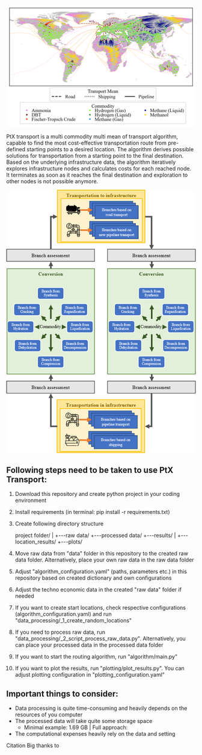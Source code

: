 ![](images/routes.png)

PtX transport is a multi commodity multi mean of transport algorithm,
capable to find the most cost-effective transportation route from pre-defined starting points to a desired location.
The algorithm derives possible solutions for transportation from a starting point to the final destination.
Based on the underlying infrastructure data, the algorithm iteratively explores infrastructure nodes and calculates
costs for each reached node. It terminates as soon as it reaches the final destination and exploration
to other nodes is not possible anymore.

<p align="center">
  <img src="images/graphical_abstract.png" />
</p>

Following steps need to be taken to use PtX Transport:
-

1. Download this repository and create python project in your coding environment
2. Install requirements (in terminal: pip install -r requirements.txt)
3. Create following directory structure


    project folder/
    |
    +---raw data/
    +---processed data/
    +---results/
        |
        +---location_results/
        +---plots/


4. Move raw data from "data" folder in this repository to the created raw data folder. Alternatively, place your own raw data in the raw data folder
5. Adjust "algorithm_configuration.yaml" (paths, parameters etc.) in this repository based on created dictionary and own configurations
6. Adjust the techno economic data in the created "raw data" folder if needed
7. If you want to create start locations, check respective configurations (algorithm_configuration.yaml) and run "data_processing/_1_create_random_locations"
8. If you need to process raw data, run "data_processing/_2_script_process_raw_data.py". Alternatively, you can place your processed data in the processed data folder
9. If you want to start the routing algorithm, run "algorithm/main.py"
10. If you want to plot the results, run "plotting/plot_results.py". You can adjust plotting configuration in "plotting_configuration.yaml"

Important things to consider:
-
- Data processing is quite time-consuming and heavily depends on the resources of you computer
- The processed data will take quite some storage space
  - Minimal example: 1.69 GB | Full approach: 
- The computational expenses heavily rely on the data and setting

Citation
Big thanks to
